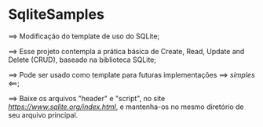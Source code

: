 # SqliteSamples
==> Modificação do template de uso do SQLite;

==> Esse projeto contempla a prática básica de Create, Read, Update and Delete (CRUD), baseado na biblioteca SQLite;

==> Pode ser usado como template para futuras implementações ==> *simples* <==;

==> Baixe os arquivos "header" e "script", no site _https://www.sqlite.org/index.html_, e mantenha-os no mesmo diretório
    de seu arquivo principal.

